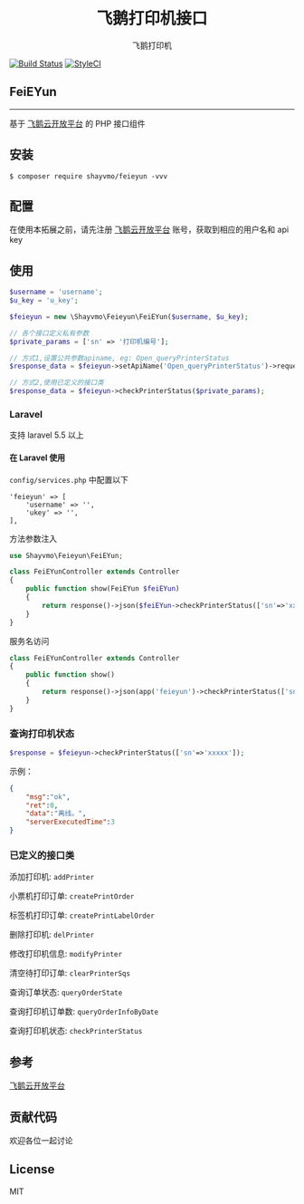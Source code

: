 <h1 align="center"> 飞鹅打印机接口 </h1>

<p align="center"> 飞鹅打印机</p>

[![Build Status](https://travis-ci.com/shayvmo/feieyun.svg?branch=main)](https://travis-ci.com/shayvmo/feieyun)
[![StyleCI](https://github.styleci.io/repos/373069835/shield?branch=main)](https://github.styleci.io/repos/373069835?branch=main)

## FeiEYun

---

基于 [飞鹅云开放平台](http://help.feieyun.com/document.php) 的 PHP 接口组件


## 安装

```shell
$ composer require shayvmo/feieyun -vvv
```

## 配置

在使用本拓展之前，请先注册 [飞鹅云开放平台](http://help.feieyun.com/document.php) 账号，获取到相应的用户名和 api key

## 使用

```php
$username = 'username';
$u_key = 'u_key';

$feieyun = new \Shayvmo\Feieyun\FeiEYun($username, $u_key);

// 各个接口定义私有参数
$private_params = ['sn' => '打印机编号'];

// 方式1,设置公共参数apiname, eg: Open_queryPrinterStatus
$response_data = $feieyun->setApiName('Open_queryPrinterStatus')->request($private_params);

// 方式2,使用已定义的接口类
$response_data = $feieyun->checkPrinterStatus($private_params);
```

### Laravel

支持 laravel 5.5 以上

#### 在 Laravel 使用

`config/services.php` 中配置以下

```
'feieyun' => [
    'username' => '',
    'ukey' => '',
],
```

方法参数注入

```php
use Shayvmo\Feieyun\FeiEYun;

class FeiEYunController extends Controller
{
    public function show(FeiEYun $feiEYun)
    {
        return response()->json($feiEYun->checkPrinterStatus(['sn'=>'xxx']));
    }
}
```

服务名访问

```php
class FeiEYunController extends Controller
{
    public function show()
    {
        return response()->json(app('feieyun')->checkPrinterStatus(['sn'=>'xxx']));
    }
}
```

### 查询打印机状态

```php
$response = $feieyun->checkPrinterStatus(['sn'=>'xxxxx']);
```

示例：
```json
{
    "msg":"ok",
    "ret":0,
    "data":"离线。",
    "serverExecutedTime":3
}
```

### 已定义的接口类

添加打印机: `addPrinter`

小票机打印订单: `createPrintOrder`

标签机打印订单: `createPrintLabelOrder`

删除打印机: `delPrinter`

修改打印机信息: `modifyPrinter`

清空待打印订单: `clearPrinterSqs`

查询订单状态: `queryOrderState`

查询打印机订单数: `queryOrderInfoByDate`

查询打印机状态: `checkPrinterStatus`

## 参考

[飞鹅云开放平台](http://help.feieyun.com/document.php)

## 贡献代码

欢迎各位一起讨论


## License

MIT